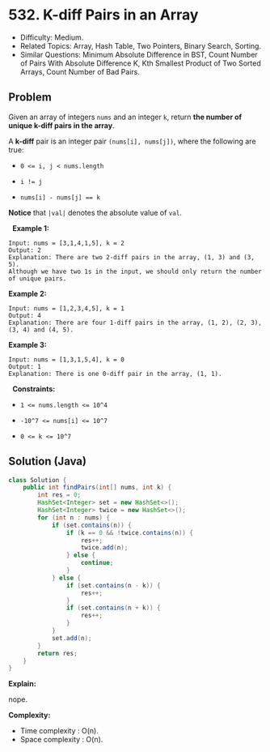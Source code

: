 # 532. K-diff Pairs in an Array

- Difficulty: Medium.
- Related Topics: Array, Hash Table, Two Pointers, Binary Search, Sorting.
- Similar Questions: Minimum Absolute Difference in BST, Count Number of Pairs With Absolute Difference K, Kth Smallest Product of Two Sorted Arrays, Count Number of Bad Pairs.

## Problem

Given an array of integers ```nums``` and an integer ```k```, return **the number of **unique** k-diff pairs in the array**.

A **k-diff** pair is an integer pair ```(nums[i], nums[j])```, where the following are true:


	
- ```0 <= i, j < nums.length```
	
- ```i != j```
	
- ```nums[i] - nums[j] == k```


**Notice** that ```|val|``` denotes the absolute value of ```val```.

 
**Example 1:**

```
Input: nums = [3,1,4,1,5], k = 2
Output: 2
Explanation: There are two 2-diff pairs in the array, (1, 3) and (3, 5).
Although we have two 1s in the input, we should only return the number of unique pairs.
```

**Example 2:**

```
Input: nums = [1,2,3,4,5], k = 1
Output: 4
Explanation: There are four 1-diff pairs in the array, (1, 2), (2, 3), (3, 4) and (4, 5).
```

**Example 3:**

```
Input: nums = [1,3,1,5,4], k = 0
Output: 1
Explanation: There is one 0-diff pair in the array, (1, 1).
```

 
**Constraints:**


	
- ```1 <= nums.length <= 10^4```
	
- ```-10^7 <= nums[i] <= 10^7```
	
- ```0 <= k <= 10^7```



## Solution (Java)

```java
class Solution {
    public int findPairs(int[] nums, int k) {
        int res = 0;
        HashSet<Integer> set = new HashSet<>();
        HashSet<Integer> twice = new HashSet<>();
        for (int n : nums) {
            if (set.contains(n)) {
                if (k == 0 && !twice.contains(n)) {
                    res++;
                    twice.add(n);
                } else {
                    continue;
                }
            } else {
                if (set.contains(n - k)) {
                    res++;
                }
                if (set.contains(n + k)) {
                    res++;
                }
            }
            set.add(n);
        }
        return res;
    }
}
```

**Explain:**

nope.

**Complexity:**

* Time complexity : O(n).
* Space complexity : O(n).
